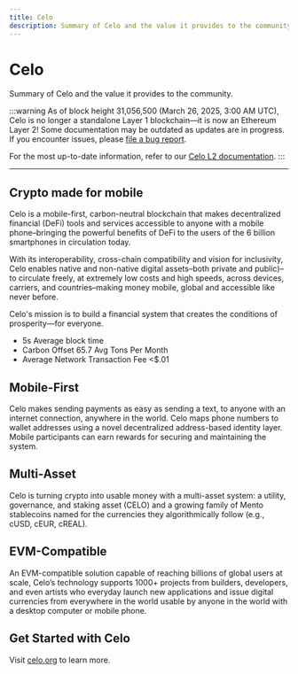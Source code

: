 ```yaml
---
title: Celo
description: Summary of Celo and the value it provides to the community.
---
```


# Celo

Summary of Celo and the value it provides to the community.

:::warning
As of block height 31,056,500 (March 26, 2025, 3:00 AM UTC), Celo is no longer a standalone Layer 1 blockchain—it is now an Ethereum Layer 2!
Some documentation may be outdated as updates are in progress. If you encounter issues, please [file a bug report](https://github.com/celo-org/docs/issues/new/choose).

For the most up-to-date information, refer to our [Celo L2 documentation](https://docs.celo.org/cel2).
:::

---

## Crypto made for mobile

Celo is a mobile-first, carbon-neutral blockchain that makes decentralized financial (DeFi) tools and services accessible to anyone with a mobile phone–bringing the powerful benefits of DeFi to the users of the 6 billion smartphones in circulation today.

With its interoperability, cross-chain compatibility and vision for inclusivity, Celo enables native and non-native digital assets–both private and public)–to circulate freely, at extremely low costs and high speeds, across devices, carriers, and countries–making money mobile, global and accessible like never before.

Celo's mission is to build a financial system that creates the conditions of prosperity—for everyone.

- 5s Average block time
- Carbon Offset 65.7 Avg Tons Per Month
- Average Network Transaction Fee &lt;$.01

## Mobile-First

Celo makes sending payments as easy as sending a text, to anyone with an internet connection, anywhere in the world. Celo maps phone numbers to wallet addresses using a novel decentralized address-based identity layer. Mobile participants can earn rewards for securing and maintaining the system.

## Multi-Asset

Celo is turning crypto into usable money with a multi-asset system: a utility, governance, and staking asset (CELO) and a growing family of Mento stablecoins named for the currencies they algorithmically follow (e.g., cUSD, cEUR, cREAL).

## EVM-Compatible

An EVM-compatible solution capable of reaching billions of global users at scale, Celo’s technology supports 1000+ projects from builders, developers, and even artists who everyday launch new applications and issue digital currencies from everywhere in the world usable by anyone in the world with a desktop computer or mobile phone.

## Get Started with Celo

Visit [celo.org](http://www.celo.org) to learn more.
